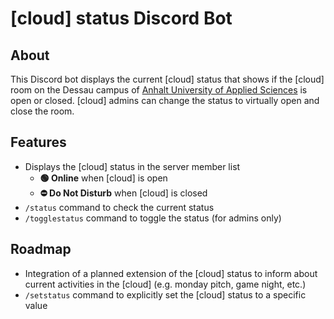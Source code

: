 # [cloud] status Discord Bot

## About

This Discord bot displays the current [cloud] status that shows if the [cloud] room on the Dessau campus of [Anhalt University of Applied Sciences](https://hs-anhalt.de/en) is open or closed. [cloud] admins can change the status to virtually open and close the room.

## Features

- Displays the [cloud] status in the server member list
  - **🟢 Online** when [cloud] is open
  - **⛔️ Do Not Disturb** when [cloud] is closed
- `/status` command to check the current status
- `/togglestatus` command to toggle the status (for admins only)

## Roadmap

- Integration of a planned extension of the [cloud] status to inform about current activities in the [cloud] (e.g. monday pitch, game night, etc.)
- `/setstatus` command to explicitly set the [cloud] status to a specific value
